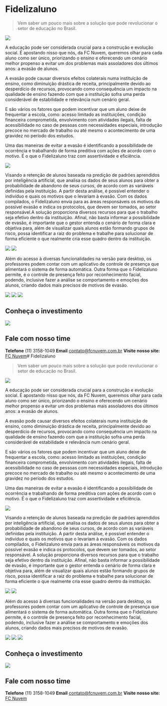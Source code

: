 # Fidelizaluno
> Vem saber um pouco mais sobre a solução que pode revolucionar o setor de educação no Brasil.

![](mockup.png)

A educação pode ser considerada crucial para a construção e evolução social. É apostando nisso que nós, da FC Nuvem, queremos olhar para cada aluno como ser único, priorizando o ensino e oferecendo um cenário melhor propenso a evitar um dos problemas mais assoladores dos últimos anos: a evasão de alunos.

A evasão pode causar diversos efeitos colaterais numa instituição de ensino, como diminuição drástica de receita, principalmente devido ao desperdício de recursos, provocando como consequência um impacto na qualidade de ensino fazendo com que a instituição sofra uma perda considerável de estabilidade e relevância num cenário geral.

E são vários os fatores que podem incentivar que um aluno deixe de frequentar a escola, como: acesso limitado as instituições, condição financeira comprometida, envolvimento com atividades ilegais, falta de acessibilidade no caso de pessoas com necessidades especiais, introdução precoce no mercado de trabalho ou até mesmo o acontecimento de uma gravidez no período dos estudos. 

Uma das maneiras de evitar a evasão é identificando a possibilidade de ocorrência e trabalhando de forma preditiva com ações de acordo com o motivo. É o que o Fidelizaluno traz com assertividade e eficiência.

![](dashboard.png)

Visando a retenção de alunos baseada na predição de padrões aprendidos por inteligência artificial, que analisa os dados de seus alunos para obter a probabilidade de abandono de seus cursos, de acordo com as variáveis definidas pela instituição. A partir desta análise, é possível entender o indivíduo e quais os motivos que o levariam à evasão. Com os dados compilados, o Fidelizaluno envia para as áreas responsáveis os motivos da possível evasão e indica os protocolos, que devem ser tomados, ao setor responsável.A solução proporciona diversos recursos para que o trabalho seja efetivo dentro da instituição. Afinal, não basta informar a possibilidade de evasão, é importante que o gestor entenda o cenário de forma clara e objetiva para, além de visualizar quais alunos estão formando grupos de risco, possa identificar a raiz do problema e trabalhe para solucionar de forma eficiente o que realmente cria esse quadro dentro da instituição.


![](alertas.png) ![](fidelizabot.png)

Além do acesso à diversas funcionalidades na versão para desktop, os professores podem contar com um aplicativo de controle de presença que alimentará o sistema de forma automática. Outra forma que o Fidelizaluno permite, é o controle de presença feito por reconhecimento facial, podendo, inclusive fazer a análise se comportamento e emoções dos alunos, criando dados mais precisos de motivos de evasão.

![](mobile.png) ![](mobile2.png) ![](mobile3.png)

## Conheça o investimento

![](investimento.png)

## Fale com nosso time

**Telefone** (11) 3158-1049
**Email** contato@fcnuvem.com.br
**Visite nosso site:** [FC Nuvem](https://www.fcnuvem.com.br/)# Fidelizaluno
> Vem saber um pouco mais sobre a solução que pode revolucionar o setor de educação no Brasil.

![](mockup.png)

A educação pode ser considerada crucial para a construção e evolução social. É apostando nisso que nós, da FC Nuvem, queremos olhar para cada aluno como ser único, priorizando o ensino e oferecendo um cenário melhor propenso a evitar um dos problemas mais assoladores dos últimos anos: a evasão de alunos.

A evasão pode causar diversos efeitos colaterais numa instituição de ensino, como diminuição drástica de receita, principalmente devido ao desperdício de recursos, provocando como consequência um impacto na qualidade de ensino fazendo com que a instituição sofra uma perda considerável de estabilidade e relevância num cenário geral.

E são vários os fatores que podem incentivar que um aluno deixe de frequentar a escola, como: acesso limitado as instituições, condição financeira comprometida, envolvimento com atividades ilegais, falta de acessibilidade no caso de pessoas com necessidades especiais, introdução precoce no mercado de trabalho ou até mesmo o acontecimento de uma gravidez no período dos estudos. 

Uma das maneiras de evitar a evasão é identificando a possibilidade de ocorrência e trabalhando de forma preditiva com ações de acordo com o motivo. É o que o Fidelizaluno traz com assertividade e eficiência.

![](dashboard.png)

Visando a retenção de alunos baseada na predição de padrões aprendidos por inteligência artificial, que analisa os dados de seus alunos para obter a probabilidade de abandono de seus cursos, de acordo com as variáveis definidas pela instituição. A partir desta análise, é possível entender o indivíduo e quais os motivos que o levariam à evasão. Com os dados compilados, o Fidelizaluno envia para as áreas responsáveis os motivos da possível evasão e indica os protocolos, que devem ser tomados, ao setor responsável. A solução proporciona diversos recursos para que o trabalho seja efetivo dentro da instituição. Afinal, não basta informar a possibilidade de evasão, é importante que o gestor entenda o cenário de forma clara e objetiva para, além de visualizar quais alunos estão formando grupos de risco, possa identificar a raiz do problema e trabalhe para solucionar de forma eficiente o que realmente cria esse quadro dentro da instituição.


![](alertas.png) ![](fidelizabot.png)

Além do acesso à diversas funcionalidades na versão para desktop, os professores podem contar com um aplicativo de controle de presença que alimentará o sistema de forma automática. Outra forma que o Fidelizaluno permite, é o controle de presença feito por reconhecimento facial, podendo, inclusive fazer a análise se comportamento e emoções dos alunos, criando dados mais precisos de motivos de evasão.

![](mobile.png) ![](mobile2.png) ![](mobile3.png)

## Conheça o investimento

![](investimento.png)

## Fale com nosso time

**Telefone** (11) 3158-1049
**Email** contato@fcnuvem.com.br
**Visite nosso site:** [FC Nuvem](https://www.fcnuvem.com.br/)

